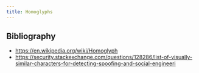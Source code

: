 ```yaml
---
title: Homoglyphs
---
```


## Bibliography

- https://en.wikipedia.org/wiki/Homoglyph
- https://security.stackexchange.com/questions/128286/list-of-visually-similar-characters-for-detecting-spoofing-and-social-engineeri
